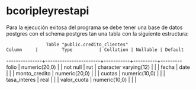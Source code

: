 # bcoripleyrestapi
Para la ejecución exitosa del programa se debe tener una base de datos postgres con el schema postgres tan una tabla con la siguiente estructura:

                   Table "public.credito_clientes"
    Column     |         Type          | Collation | Nullable | Default 
---------------+-----------------------+-----------+----------+---------
 folio         | numeric(20,0)         |           | not null | 
 rut           | character varying(12) |           |          | 
 fecha         | date                  |           |          | 
 monto_credito | numeric(20,0)         |           |          | 
 cuotas        | numeric(10,0)         |           |          | 
 tasa_interes  | real                  |           |          | 
 valor_cuota   | numeric(10,0)         |           |          | 
 
 
